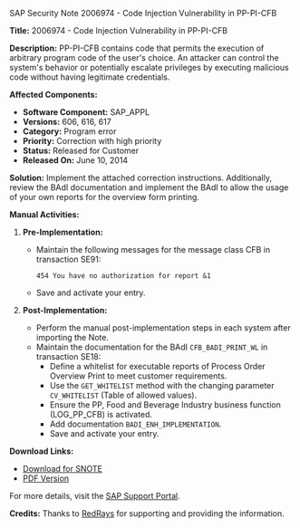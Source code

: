 SAP Security Note 2006974 - Code Injection Vulnerability in PP-PI-CFB

**Title:** 2006974 - Code Injection Vulnerability in PP-PI-CFB

**Description:**
PP-PI-CFB contains code that permits the execution of arbitrary program code of the user's choice. An attacker can control the system's behavior or potentially escalate privileges by executing malicious code without having legitimate credentials.

**Affected Components:**
- **Software Component:** SAP_APPL
- **Versions:** 606, 616, 617
- **Category:** Program error
- **Priority:** Correction with high priority
- **Status:** Released for Customer
- **Released On:** June 10, 2014

**Solution:**
Implement the attached correction instructions. Additionally, review the BAdI documentation and implement the BAdI to allow the usage of your own reports for the overview form printing.

**Manual Activities:**
1. **Pre-Implementation:**
   - Maintain the following messages for the message class CFB in transaction SE91:
     ```
     454 You have no authorization for report &1
     ```
   - Save and activate your entry.

2. **Post-Implementation:**
   - Perform the manual post-implementation steps in each system after importing the Note.
   - Maintain the documentation for the BAdI `CFB_BADI_PRINT_WL` in transaction SE18:
     - Define a whitelist for executable reports of Process Order Overview Print to meet customer requirements.
     - Use the `GET_WHITELIST` method with the changing parameter `CV_WHITELIST` (Table of allowed values).
     - Ensure the PP, Food and Beverage Industry business function (LOG_PP_CFB) is activated.
     - Add documentation `BADI_ENH_IMPLEMENTATION`.
     - Save and activate your entry.

**Download Links:**
- [Download for SNOTE](https://notesdownloads.sap.com/note/0040000011847392017)
- [PDF Version](https://userapps.support.sap.com/sap/support/sfm/notes/print/0002006974?language=en-US&token=DC90640304EBA36D064268725F043884)

For more details, visit the [SAP Support Portal](https://me.sap.com/notes/2006974).

**Credits:** Thanks to [RedRays](https://redrays.io) for supporting and providing the information.
